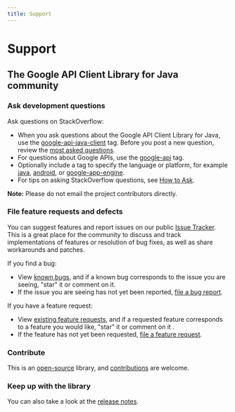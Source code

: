 ```yaml
---
title: Support
---
```


# Support

## The Google API Client Library for Java community

### Ask development questions

Ask questions on StackOverflow:

* When you ask questions about the Google API Client Library for Java, use the
  [google-api-java-client][so-google-api-client] tag. Before you post a new
  question, review the [most asked questions][so-maq].
* For questions about Google APIs, use the [google-api][so-google-api] tag.
* Optionally include a tag to specify the language or platform, for example
  [java][so-java], [android][so-android], or [google-app-engine][so-java-gae].
* For tips on asking StackOverflow questions, see [How to Ask][so-how-to-ask].

<aside class="note"><strong>Note:</strong> Please do not email the project
contributors directly.</aside>

### File feature requests and defects

You can suggest features and report issues on our public [Issue Tracker][issues].
This is a great place for the community to discuss and track implementations of
features or resolution of bug fixes, as well as share workarounds and patches.

If you find a bug:

* View [known bugs][bugs], and if a known bug corresponds to the issue you are
  seeing, "star" it or comment on it.
* If the issue you are seeing has not yet been reported,
  [file a bug report][new-issue].

If you have a feature request:

* View [existing feature requests][feature-requests], and if a requested feature
  corresponds to a feature you would like, "star" it or comment on it .
* If the feature has not yet been requested, 
  [file a feature request][new-issue].

### Contribute

This is an [open-source][api-client] library, and [contributions][contributions]
are welcome.

### Keep up with the library

You can also take a look at the [release notes][releases].

[so-google-api-client]: http://stackoverflow.com/questions/tagged/google-api-java-client
[so-maq]: http://stackoverflow.com/questions/tagged/google-api-java-client?sort=faq&amp;pagesize=50
[so-google-api]: http://stackoverflow.com/questions/tagged/google-api
[so-java]: http://stackoverflow.com/questions/tagged/google-api-java-client+java
[so-android]: http://stackoverflow.com/questions/tagged/google-api-java-client+android
[so-java-gae]: http://stackoverflow.com/questions/tagged/google-api-java-client+java+google-app-engine
[so-how-to-ask]: http://stackoverflow.com/questions/ask
[issues]: https://github.com/googleapis/google-api-java-client/issues
[bugs]: https://github.com/googleapis/google-api-java-client/issues?q=is%3Aissue+is%3Aopen+label%3A%22type%3A+bug%22
[feature-requests]: https://github.com/googleapis/google-api-java-client/issues?q=is%3Aissue+is%3Aopen+label%3A%22type%3A+feature+request%22
[new-issue]: https://github.com/google/google-api-java-client/issues/new
[api-client]: https://github.com/googleapis/google-api-java-client
[contributions]: https://github.com/googleapis/google-api-java-client/blob/master/CONTRIBUTING.md
[releases]: https://github.com/googleapis/google-api-java-client/releases


